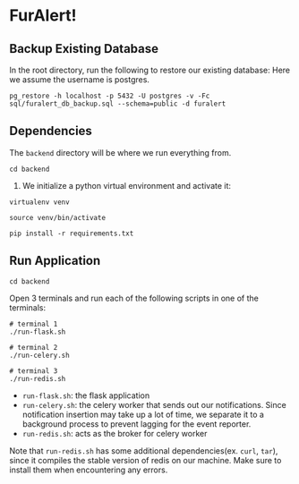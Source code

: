 # FurAlert!

## Backup Existing Database

In the root directory, run the following to restore our existing database:
Here we assume the username is postgres.

```
pg_restore -h localhost -p 5432 -U postgres -v -Fc sql/furalert_db_backup.sql --schema=public -d furalert
```

## Dependencies

The `backend` directory will be where we run everything from.

`cd backend`

1. We initialize a python virtual environment and activate it:

```
virtualenv venv

source venv/bin/activate

pip install -r requirements.txt
```

## Run Application

`cd backend`

Open 3 terminals and run each of the following scripts in one of the terminals:

```
# terminal 1
./run-flask.sh

# terminal 2
./run-celery.sh

# terminal 3
./run-redis.sh
```

- `run-flask.sh`: the flask application
- `run-celery.sh`: the celery worker that sends out our notifications. Since notification insertion may take up a lot of time, we separate it to a background process to prevent lagging for the event reporter.
- `run-redis.sh`: acts as the broker for celery worker

Note that `run-redis.sh` has some additional dependencies(ex. `curl`, `tar`), since it compiles the stable version of redis on our machine. Make sure to install them when encountering any errors.
